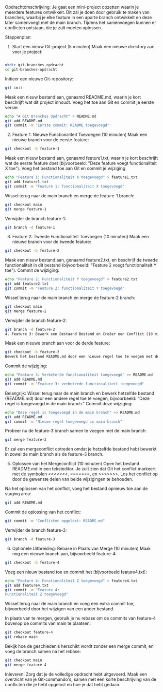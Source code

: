 Opdrachtomschrijving:
Je gaat een mini-project opzetten waarin je meerdere features ontwikkelt. Dit zal je doen door gebruik te maken van branches, waarbij je elke feature in een aparte branch ontwikkelt en deze later samenvoegt met de main branch. Tijdens het samenvoegen kunnen er conflicten ontstaan, die je zult moeten oplossen.

Stappenplan:
1. Start een nieuw Git-project (5 minuten)
Maak een nieuwe directory aan voor je project:

```bash

mkdir git-branches-opdracht
cd git-branches-opdracht
```
Initieer een nieuwe Git-repository:

```bash
git init
```

Maak een nieuw bestand aan, genaamd README.md, waarin je kort beschrijft wat dit project inhoudt. Voeg het toe aan Git en commit je eerste versie:

```bash
echo "# Git Branches Opdracht" > README.md
git add README.md
git commit -m "Eerste commit: README toegevoegd"
```

2. Feature 1: Nieuwe Functionaliteit Toevoegen (10 minuten)
Maak een nieuwe branch voor de eerste feature:

```bash
git checkout -b feature-1
```

Maak een nieuw bestand aan, genaamd feature1.txt, waarin je kort beschrijft wat de eerste feature doet (bijvoorbeeld: "Deze feature voegt functionaliteit X toe"). Voeg het bestand toe aan Git en commit je wijziging:

```bash
echo "Feature 1: Functionaliteit X toegevoegd" > feature1.txt
git add feature1.txt
git commit -m "Feature 1: functionaliteit X toegevoegd"
```

Wissel terug naar de main branch en merge de feature-1 branch:

```bash
git checkout main
git merge feature-1
```
Verwijder de branch feature-1:

```bash
git branch -d feature-1
```
3. Feature 2: Tweede Functionaliteit Toevoegen (10 minuten)
Maak een nieuwe branch voor de tweede feature:

```bash
git checkout -b feature-2
```
Maak een nieuw bestand aan, genaamd feature2.txt, en beschrijf de tweede functionaliteit in dit bestand (bijvoorbeeld: "Feature 2 voegt functionaliteit Y toe"). Commit de wijziging:

```bash
echo "Feature 2: Functionaliteit Y toegevoegd" > feature2.txt
git add feature2.txt
git commit -m "Feature 2: functionaliteit Y toegevoegd"
```
Wissel terug naar de main branch en merge de feature-2 branch:

```bash
git checkout main
git merge feature-2
```

Verwijder de branch feature-2:

```bash
git branch -d feature-2
4. Feature 3: Bewerk een Bestaand Bestand en Creëer een Conflict (10 minuten)
```

Maak een nieuwe branch aan voor de derde feature:

```bash
git checkout -b feature-3
Bewerk het bestand README.md door een nieuwe regel toe te voegen met de tekst: "Feature 3 voegt een verbeterde functionaliteit toe." 
```

Commit de wijziging:

```bash
echo "Feature 3: Verbeterde functionaliteit toegevoegd" >> README.md
git add README.md
git commit -m "Feature 3: verbeterde functionaliteit toegevoegd"
```

Belangrijk: Wissel terug naar de main branch en bewerk hetzelfde bestand (README.md) door een andere regel toe te voegen, bijvoorbeeld: "Deze regel is toegevoegd in de main branch." Commit deze wijziging:

```bash
echo "Deze regel is toegevoegd in de main branch" >> README.md
git add README.md
git commit -m "Nieuwe regel toegevoegd in main branch"
```
Probeer nu de feature-3 branch samen te voegen met de main branch:

```bash
git merge feature-3
```
Er zal een mergeconflict optreden omdat je hetzelfde bestand hebt bewerkt in zowel de main branch als de feature-3 branch.

5. Oplossen van het Mergeconflict (10 minuten)
Open het bestand README.md in een teksteditor. Je zult zien dat Git het conflict markeert met de symbolen <<<<<<<, =======, en >>>>>>>. Los het conflict op door de gewenste delen van beide wijzigingen te behouden.

Na het oplossen van het conflict, voeg het bestand opnieuw toe aan de staging area:

```bash
git add README.md
```

Commit de oplossing van het conflict:

```bash
git commit -m "Conflicten opgelost: README.md"
```

Verwijder de branch feature-3:

```bash
git branch -d feature-3
```
6. Optionele Uitbreiding: Rebase in Plaats van Merge (10 minuten)
Maak nog een nieuwe branch aan, bijvoorbeeld feature-4:

```bash
git checkout -b feature-4
```

Voeg een nieuw bestand toe en commit het (bijvoorbeeld feature4.txt):

```bash
echo "Feature 4: Functionaliteit Z toegevoegd" > feature4.txt
git add feature4.txt
git commit -m "Feature 4:
Functionaliteit Z toegevoegd"
```

Wissel terug naar de main branch en voeg een extra commit toe, bijvoorbeeld door het wijzigen van een ander bestand.

In plaats van te mergen, gebruik je nu rebase om de commits van feature-4 bovenop de commits van main te plaatsen:

```bash
git checkout feature-4
git rebase main
```

Bekijk hoe de geschiedenis herschikt wordt zonder een merge commit, en voeg de branch samen na het rebase:

```bash
git checkout main
git merge feature-4
```

Inleveren:
Zorg dat je de volledige opdracht hebt uitgevoerd. Maak een overzicht van je Git-commando's, samen met een korte beschrijving van de conflicten die je hebt opgelost en hoe je dat hebt gedaan.